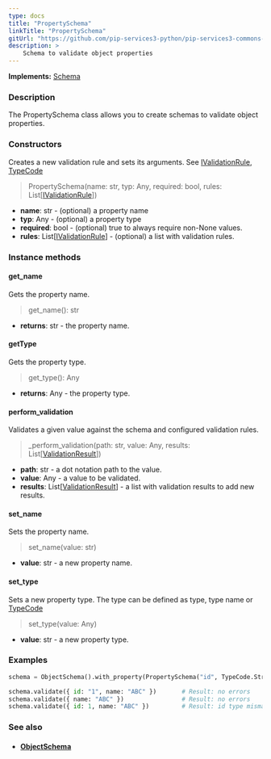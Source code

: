 ```yaml
---
type: docs
title: "PropertySchema"
linkTitle: "PropertySchema"
gitUrl: "https://github.com/pip-services3-python/pip-services3-commons-python"
description: >
    Schema to validate object properties
---
```


**Implements:** [Schema](../schema)

### Description

The PropertySchema class allows you to create schemas to validate object properties.

### Constructors
Creates a new validation rule and sets its arguments.
See [IValidationRule](../ivalidation_rule), [TypeCode](../convert/type_code)

> PropertySchema(name: str, typ: Any, required: bool, rules: List[[IValidationRule](../ivalidation_rule)])

- **name**: str - (optional) a property name
- **typ**: Any - (optional) a property type
- **required**: bool -  (optional) true to always require non-None values.
- **rules**: List[[IValidationRule](../ivalidation_rule)] - (optional) a list with validation rules.

### Instance methods

#### get_name
Gets the property name.

> get_name(): str

- **returns**: str - the property name.


#### getType
Gets the property type.

> get_type(): Any

- **returns**: Any - the property type.


#### perform_validation
Validates a given value against the schema and configured validation rules.

> _perform_validation(path: str, value: Any, results: List[[ValidationResult](../validation_result)])

- **path**: str - a dot notation path to the value.
- **value**: Any - a value to be validated.
- **results**: List[[ValidationResult](../validation_result)] - a list with validation results to add new results.


#### set_name
Sets the property name.

> set_name(value: str)

- **value**: str - a new property name.


#### set_type
Sets a new property type.
The type can be defined as type, type name or [TypeCode](../convert/type_code)

> set_type(value: Any)

- **value**: str - a new property type.

### Examples

```python
schema = ObjectSchema().with_property(PropertySchema("id", TypeCode.String))

schema.validate({ id: "1", name: "ABC" })       # Result: no errors
schema.validate({ name: "ABC" })                # Result: no errors
schema.validate({ id: 1, name: "ABC" })         # Result: id type mismatch

```

### See also
- #### [ObjectSchema](../object_schema)
